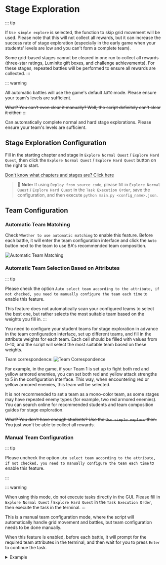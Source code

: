 <LanguageWarn/>

# Stage Exploration
::: tip

If `Use simple explore` is selected, the function to skip grid movement will be used. Please note that this will not collect all rewards, but it can increase the success rate of stage exploration (especially in the early game when your students' levels are low and you can't form a complete team).

Some grid-based stages cannot be cleared in one run to collect all rewards (three-star ratings, Luminite gift boxes, and challenge achievements). For these stages, repeated battles will be performed to ensure all rewards are collected.
:::

::: warning

All automatic battles will use the game's default `AUTO` mode. Please ensure your team's levels are sufficient.

~~What? You can't even clear it manually? Well, the script definitely can't clear it either.~~
:::

Can automatically complete normal and hard stage explorations. Please ensure your team's levels are sufficient.

## Stage Exploration Configuration
Fill in the starting chapter and stage in `Explore Normal Quest` / `Explore Hard Quest`, then click the `Explore Normal Quest` / `Explore Hard Quest` button on the right to start.

[Don't know what chapters and stages are? Click here](/en_US/docs/manual/introduction/sweep-level.md#location-and-stage-description)

> :memo: **Note:** If using `Deploy from source code`, please fill in `Explore Normal Quest` / `Explore Hard Quest` in the `Task Execution Order`, save the configuration, and then execute `python main.py <config_name>.json`.

## Team Configuration
### Automatic Team Matching
Check `Whether to use automatic matching` to enable this feature. Before each battle, it will enter the team configuration interface and click the `Auto` button next to the team to use BA's recommended team composition.

![Automatic Team Matching](/img/explore-stage/automatic_matching.png)

### Automatic Team Selection Based on Attributes
::: tip

Please check the option `Auto select team according to the attribute, if not checked, you need to manually configure the team each time` to enable this feature.

This feature does not automatically scan your configured teams to select the best one, but rather selects the most suitable team based on the weights you fill in.
:::

You need to configure your student teams for stage exploration in advance in the team configuration interface, set up different teams, and fill in the attribute weights for each team. Each cell should be filled with values from 0-10, and the script will select the most suitable team based on these weights.

Team correspondence:
![Team Correspondence](/img/explore-stage/Auto_select_team_according_to_the_attribute_1.png)

For example, in the game, if your Team 1 is set up to fight both red and yellow armored enemies, you can set both red and yellow attack strengths to 5 in the configuration interface. This way, when encountering red or yellow armored enemies, this team will be selected.

It is not recommended to set a team as a mono-color team, as some stages may have repeated enemy types (for example, two red armored enemies). You can search online for recommended students and team composition guides for stage exploration.

~~What? You don't have enough students? Use the `Use simple explore` then. You just won't be able to collect all rewards.~~


### Manual Team Configuration

::: tip

Please uncheck the option `uto select team according to the attribute, if not checked, you need to manually configure the team each time` to enable this feature.

:::

::: warning

When using this mode, do not execute tasks directly in the GUI. Please fill in `Explore Normal Quest` / `Explore Hard Quest` in the `Task Execution Order`, then execute the task in the terminal.
:::

This is a manual team configuration mode, where the script will automatically handle grid movement and battles, but team configuration needs to be done manually.

When this feature is enabled, before each battle, it will prompt for the required team attributes in the terminal, and then wait for you to press `Enter` to continue the task.

   <details>
   <summary>Example</summary>

   1. Check the team attributes prompted in the terminal. For example, here it prompts that Team 1 needs red attack and Team 2 needs purple attack.
    ![Manual Team Configuration 1](/img/explore-stage/manually_configure_the_team_1.png)
   2. Click the `Start` button in the grid movement interface to enter the team configuration interface.
    ![Manual Team Configuration 2](/img/explore-stage/manually_configure_the_team_2.png)
   3. Configure teams based on the prompt. Here, configure Team 1 with red attack and Team 2 with purple attack according to the prompts.
    ![Manual Team Configuration 3](/img/explore-stage/manually_configure_the_team_3.png)
    ![Manual Team Configuration 4](/img/explore-stage/manually_configure_the_team_4.png)
   4. After configuring the teams, **do not click Deploy**. Directly click the return button in the upper left corner to go back to the grid movement interface.
   ![Manual Team Configuration 5](/img/explore-stage/manually_configure_the_team_5.png)
   5. Return to the terminal and press the `Enter` key on your keyboard to start the task.
   ![Manual Team Configuration 6](/img/explore-stage/manually_configure_the_team_6.png)

   </details>









